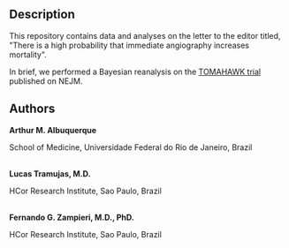 ## Description
This repository contains data and analyses on the letter to the editor titled,
"There is a high probability that immediate angiography increases mortality".

In brief, we performed a Bayesian reanalysis on the [TOMAHAWK trial](https://www.nejm.org/doi/full/10.1056/NEJMoa2101909) published on NEJM.


## Authors
**Arthur M. Albuquerque**

School of Medicine, Universidade Federal do Rio de Janeiro, Brazil
<br/><br/>

**Lucas Tramujas, M.D.**

HCor Research Institute, Sao Paulo, Brazil
<br/><br/>

**Fernando G. Zampieri, M.D., PhD.**

HCor Research Institute, Sao Paulo, Brazil
